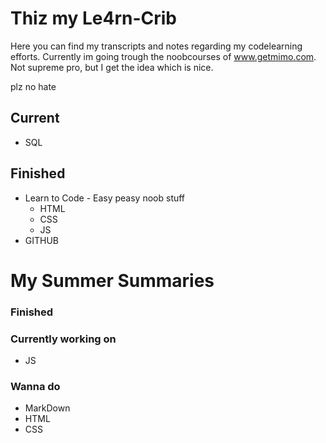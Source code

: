 # Thiz my Le4rn-Crib

Here you can find my transcripts and notes regarding my codelearning efforts. Currently im going trough the noobcourses of www.getmimo.com.
Not supreme pro, but I get the idea which is nice.

plz no hate




## Current
* SQL

## Finished
* Learn to Code - Easy peasy noob stuff
    * HTML
    * CSS
    * JS
* GITHUB


# My Summer Summaries

### Finished

### Currently working on
* JS
### Wanna do

* MarkDown
* HTML
* CSS


